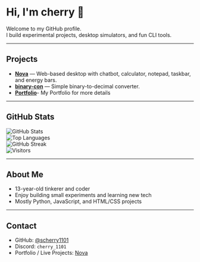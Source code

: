 # Hi, I'm cherry 👋

Welcome to my GitHub profile.  
I build experimental projects, desktop simulators, and fun CLI tools.  

---

## Projects

- **[Nova](https://nova1101.netlify.app)** — Web-based desktop with chatbot, calculator, notepad, taskbar, and energy bars.  
- **[binary-con](https://github.com/scherry1101/binary-con)** — Simple binary-to-decimal converter.
- **[Portfolio](https://github.com/scherry1101/Portfolio)**- My Portfolio for more details

---

## GitHub Stats

![GitHub Stats](https://github-readme-stats.vercel.app/api?username=scherry1101&show_icons=true&theme=radical)  
![Top Languages](https://github-readme-stats.vercel.app/api/top-langs/?username=scherry1101&layout=compact&theme=radical)  
![GitHub Streak](https://github-readme-streak-stats.herokuapp.com/?user=scherry1101&theme=radical)  
![Visitors](https://visitor-badge.glitch.me/badge?page_id=scherry1101)


---

## About Me

- 13-year-old tinkerer and coder  
- Enjoy building small experiments and learning new tech  
- Mostly Python, JavaScript, and HTML/CSS projects  

---

## Contact

- GitHub: [@scherry1101](https://github.com/scherry1101)  
- Discord: `cherry_1101`  
- Portfolio / Live Projects: [Nova](https://nova1101.netlify.app)




<!--
**sCherry1101/sCherry1101** is a ✨ _special_ ✨ repository because its `README.md` (this file) appears on your GitHub profile.

Here are some ideas to get you started:

- 🔭 I’m currently working on ...
- 🌱 I’m currently learning ...
- 👯 I’m looking to collaborate on ...
- 🤔 I’m looking for help with ...
- 💬 Ask me about ...
- 📫 How to reach me: ...
- 😄 Pronouns: ...
- ⚡ Fun fact: ...
-->
